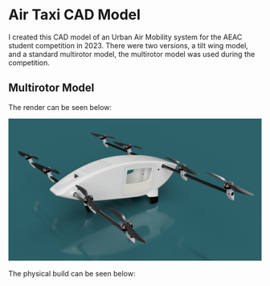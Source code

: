 # Air Taxi CAD Model

I created this CAD model of an Urban Air Mobility system for the AEAC student competition in 2023. There were two versions, a tilt wing model, and a standard multirotor model, the multirotor model was used during the competition.

## Multirotor Model

The render can be seen below:

![Multirotor CAD Model](multi_rotor_render.png)

The physical build can be seen below:

